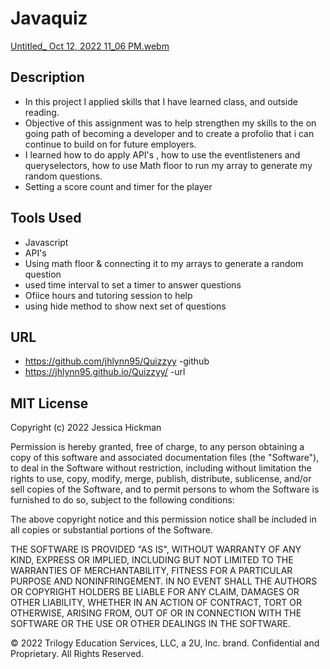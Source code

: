 # Javaquiz
[Untitled_ Oct 12, 2022 11_06 PM.webm](https://user-images.githubusercontent.com/109389786/195515325-ca87d2be-36db-4371-a587-65b6f099fdc1.webm)


## Description

* In this project I applied skills that I have learned class, and outside reading.
* Objective of this assignment was to help strengthen my skills to the on going path of becoming a developer and to create a profolio that i can continue to build on for future employers.
* I learned how to do apply API's , how to use the eventlisteners and queryselectors, how to use Math floor to run my array to generate my random questions.
* Setting a score count and timer for the player

## Tools Used
* Javascript
* API's
* Using math floor & connecting it to my arrays to generate a random question
* used time interval to set a timer to answer questions
* Ofiice hours and tutoring session to help
* using hide method to show next set of questions

## URL 
* https://github.com/jhlynn95/Quizzyy -github
* https://jhlynn95.github.io/Quizzyy/ -url

## MIT License

Copyright (c) 2022 Jessica Hickman

Permission is hereby granted, free of charge, to any person obtaining a copy
of this software and associated documentation files (the "Software"), to deal
in the Software without restriction, including without limitation the rights
to use, copy, modify, merge, publish, distribute, sublicense, and/or sell
copies of the Software, and to permit persons to whom the Software is
furnished to do so, subject to the following conditions:

The above copyright notice and this permission notice shall be included in all
copies or substantial portions of the Software.

THE SOFTWARE IS PROVIDED "AS IS", WITHOUT WARRANTY OF ANY KIND, EXPRESS OR
IMPLIED, INCLUDING BUT NOT LIMITED TO THE WARRANTIES OF MERCHANTABILITY,
FITNESS FOR A PARTICULAR PURPOSE AND NONINFRINGEMENT. IN NO EVENT SHALL THE
AUTHORS OR COPYRIGHT HOLDERS BE LIABLE FOR ANY CLAIM, DAMAGES OR OTHER
LIABILITY, WHETHER IN AN ACTION OF CONTRACT, TORT OR OTHERWISE, ARISING FROM,
OUT OF OR IN CONNECTION WITH THE SOFTWARE OR THE USE OR OTHER DEALINGS IN THE
SOFTWARE.

© 2022 Trilogy Education Services, LLC, a 2U, Inc. brand. Confidential and Proprietary. All Rights Reserved.
